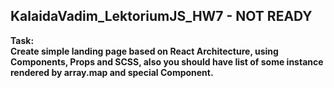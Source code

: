 KalaidaVadim_LektoriumJS_HW7 - NOT READY
-
<b>Task:<br>
Create simple landing page based on React Architecture, using Components, Props and SCSS, also you should have list of some instance rendered by array.map and special Component.</b>